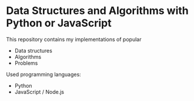 # Data Structures and Algorithms with Python or JavaScript

This repository contains my implementations of popular 

* Data structures
* Algorithms 
* Problems

Used programming languages:

* Python 
* JavaScript / Node.js
